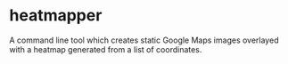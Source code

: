 heatmapper
==========

A command line tool which creates static Google Maps images overlayed with a heatmap generated from a list of coordinates.